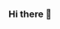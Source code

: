### Hi there 👋

<!--
**abhishek-baj/abhishek-baj** is a ✨ _special_ ✨ repository because its `README.md` (this file) appears on your GitHub profile.

Here are some ideas to get you started:

- 🔭 I’m currently working on Java
- 🌱 I’m currently learning ...
- 👯 I’m looking to collaborate on 
- 🤔 I’m looking for help with flutter
- 💬 Ask me about Pyhton
- 📫 How to reach me: abhi_001#2019
- 
